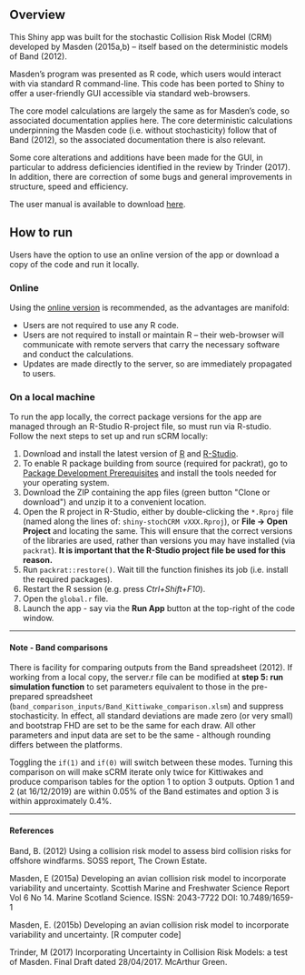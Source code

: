 ## Overview
This Shiny app was built for the stochastic Collision Risk Model (CRM) developed by Masden (2015a,b) – itself based on the deterministic models of Band (2012).

Masden’s program was presented as R code, which users would interact with via standard R command-line. This code has been ported to Shiny to offer a user-friendly GUI accessible via standard web-browsers. 

The core model calculations are largely the same as for Masden’s code, so associated documentation applies here. The core deterministic calculations underpinning the Masden code (i.e. without stochasticity) follow that of Band (2012), so the associated documentation there is also relevant. 

Some core alterations and additions have been made for the GUI, in particular to address deficiencies identified in the review by Trinder (2017). In addition, there are correction of some bugs and general improvements in structure, speed and efficiency.

The user manual is available to download [here](https://github.com/dmpstats/stochCRM/blob/master/Stochastic%20CRM%20Shiny%20Users%20Manual%20V1.0_submitted.pdf).


## How to run

Users have the option to use an online version of the app or download a copy of the code and run it locally. 

### Online

Using the [online version](https://dmpstats.shinyapps.io/avian_stochcrm/) is recommended, as the advantages are manifold:
* Users are not required to use any R code.
* Users are not required to install or maintain R – their web-browser will communicate with remote servers that carry the necessary software and conduct the calculations.
* Updates are made directly to the server, so are immediately propagated to users.


### On a local machine

To run the app locally, the correct package versions for the app are managed through an R-Studio R-project file, so must run via R-studio. Follow the next steps to set up and run sCRM locally:
  1. Download and install the latest version of [R](https://cran.r-project.org/) and [R-Studio](https://rstudio.com/).
  1. To enable R package building from source (required for packrat), go to [Package Development Prerequisites](https://support.rstudio.com/hc/en-us/articles/200486498-Package-Development-Prerequisites) and install the tools needed for your operating system.
  1. Download the ZIP containing the app files (green button "Clone or download") and unzip it to a convenient location.
  1. Open the R project in R-Studio, either by double-clicking the `*.Rproj` file (named along the lines of: `shiny-stochCRM vXXX.Rproj`), or __File -> Open Project__ and locating the same. This will ensure that the correct versions of the libraries are used, rather than versions you may have installed (via `packrat`). __It is important that the R-Studio project file be used for this reason.__
  1. Run `packrat::restore()`. Wait till the function finishes its job (i.e. install the required packages).
  1. Restart the R session (e.g. press _Ctrl+Shift+F10_).
  1. Open the `global.r` file.
  1. Launch the app - say via the __Run App__ button at the top-right of the code window. 


---------------------
#### Note - Band comparisons

There is facility for comparing outputs from the Band spreadsheet (2012). If working from a local copy, the server.r file can be modified at __step 5: run simulation function__ to set parameters equivalent to those in the pre-prepared spreadsheet (`band_comparison_inputs/Band_Kittiwake_comparison.xlsm`) and suppress stochasticity. In effect, all standard deviations are made zero (or very small) and bootstrap FHD are set to be the same for each draw. All other parameters and input data are set to be the same - although rounding differs between the platforms.

Toggling the `if(1)` and `if(0)` will switch between these modes. Turning this comparison on will make sCRM iterate only twice for Kittiwakes and produce comparison tables for the option 1 to option 3 outputs. Option 1 and 2 (at 16/12/2019) are within 0.05% of the Band estimates and option 3 is within approximately 0.4%.


----------------

#### References
Band, B. (2012) Using a collision risk model to assess bird collision risks for offshore windfarms. SOSS report, The Crown Estate.

Masden, E (2015a) Developing an avian collision risk model to incorporate variability and uncertainty. Scottish Marine and Freshwater Science Report Vol 6 No 14. Marine Scotland Science. ISSN: 2043-7722 DOI: 10.7489/1659-1 

Masden, E. (2015b) Developing an avian collision risk model to incorporate variability and uncertainty. [R computer code]

Trinder, M (2017) Incorporating Uncertainty in Collision Risk Models: a test of Masden. Final Draft dated 28/04/2017. McArthur Green.


